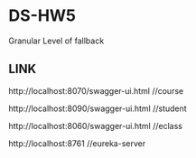 # DS-HW5
Granular Level of fallback

## LINK

http://localhost:8070/swagger-ui.html //course

http://localhost:8090/swagger-ui.html //student

http://localhost:8060/swagger-ui.html //eclass

http://localhost:8761 //eureka-server



